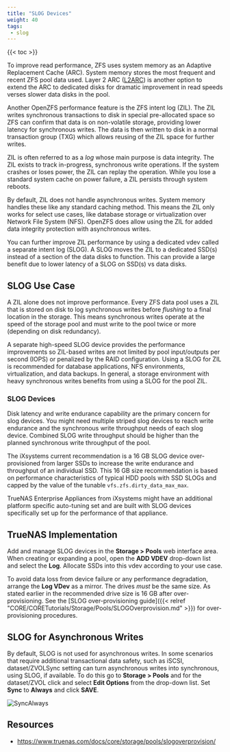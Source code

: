 ```yaml
---
title: "SLOG Devices"
weight: 40
tags:
 - slog
---
```


{{< toc >}}

To improve read performance, ZFS uses system memory as an Adaptive Replacement Cache (ARC).
System memory stores the most frequent and recent ZFS pool data used.
Layer 2 ARC ([L2ARC](/references/l2arc/)) is another option to extend the ARC to dedicated disks for dramatic improvement in read speeds verses slower data disks in the pool.

Another OpenZFS performance feature is the ZFS intent log (ZIL).
The ZIL writes synchronous transactions to disk in special pre-allocated space so ZFS can confirm that data is on non-volatile storage, providing lower latency for synchronous writes.
The data is then written to disk in a normal transaction group (TXG) which allows reusing of the ZIL space for further writes.

ZIL is often referred to as a *log* whose main purpose is data integrity.
The ZIL exists to track in-progress, synchronous write operations.
If the system crashes or loses power, the ZIL can replay the operation.
While you lose a standard system cache on power failure, a ZIL persists through system reboots.

By default, ZIL does not handle asynchronous writes.
System memory handles these like any standard caching method.
This means the ZIL only works for select use cases, like database storage or virtualization over Network File System (NFS).
OpenZFS does allow using the ZIL for added data integrity protection with asynchronous writes.

You can further improve ZIL performance by using a dedicated vdev called a separate intent log (SLOG).
A SLOG moves the ZIL to a dedicated SSD(s) instead of a section of the data disks to function.
This can provide a large benefit due to lower latency of a SLOG on SSD(s) vs data disks.

## SLOG Use Case

A ZIL alone does not improve performance.
Every ZFS data pool uses a ZIL that is stored on disk to log synchronous writes before *flushing* to a final location in the storage.
This means synchronous writes operate at the speed of the storage pool and must write to the pool twice or more (depending on disk redundancy).

A separate high-speed SLOG device provides the performance improvements so ZIL-based writes are not limited by pool input/outputs per second (IOPS) or penalized by the RAID configuration.
Using a SLOG for ZIL is recommended for database applications, NFS environments, virtualization, and data backups.
In general, a storage environment with heavy synchronous writes benefits from using a SLOG for the pool ZIL.

### SLOG Devices

Disk latency and write endurance capability are the primary concern for slog devices.
You might need multiple striped slog devices to reach write endurance and the synchronous write throughput needs of each slog device.
Combined SLOG write throughput should be higher than the planned synchronous write throughput of the pool.

The iXsystems current recommendation is a 16 GB SLOG device over-provisioned from larger SSDs to increase the write endurance and throughput of an individual SSD.
This 16 GB size recommendation is based on performance characteristics of typical HDD pools with SSD SLOGs and capped by the value of the tunable <code>vfs.zfs.dirty_data_max_max</code>.

TrueNAS Enterprise Appliances from iXsystems might have an additional platform specific auto-tuning set and are built with SLOG devices specifically set up for the performance of that appliance.

## TrueNAS Implementation

Add and manage SLOG devices in the **Storage > Pools** web interface area.
When creating or expanding a pool, open the **ADD VDEV** drop-down list and select the **Log**.
Allocate SSDs into this vdev according to your use case.

To avoid data loss from device failure or any performance degradation, arrange the **Log VDev** as a mirror.
The drives *must* be the same size.
As stated earlier in the recommended drive size is 16 GB after over-provisioning.
See the [SLOG over-provisioning guide]({{< relref "CORE/CORETutorials/Storage/Pools/SLOGOverprovision.md" >}}) for over-provisioning procedures.

## SLOG for Asynchronous Writes

By default, SLOG is not used for asynchronous writes.
In some scenarios that require additional transactional data safety, such as iSCSI, dataset/ZVOLSync setting can turn asynchronous writes into synchronous, using SLOG, if available.
To do this go to **Storage > Pools** and for the dataset/ZVOL click <i class="fa fa-ellipsis-v" aria-hidden="true" title="Options"></i> and select **Edit Options** from the drop-down list.
Set **Sync** to **Always** and click **SAVE**.

![SyncAlways](/images/CORE/Storage/StoragePoolsDatasetCreateSlogRecommends.png "Enabling a SLOG for Asynchronous Writes")

## Resources

* https://www.truenas.com/docs/core/storage/pools/slogoverprovision/
